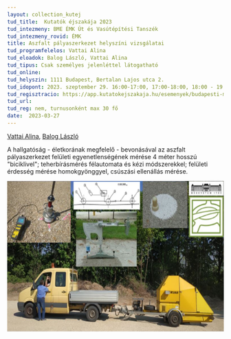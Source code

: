 ```yaml
---
layout: collection_kutej
tud_title:  Kutatók éjszakája 2023
tud_intezmeny: BME ÉMK Út és Vasútépítési Tanszék
tud_intezmeny_rovid: ÉMK
title: Aszfalt pályaszerkezet helyszíni vizsgálatai
tud_programfelelos: Vattai Alina
tud_eloadok: Balog László, Vattai Alina
tud_tipus: Csak személyes jelenléttel látogatható
tud_online: 
tud_helyszin: 1111 Budapest, Bertalan Lajos utca 2.
tud_idopont: 2023. szeptember 29. 16:00-17:00, 17:00-18:00, 18:00 - 19:00
tud_regisztracio: https://app.kutatokejszakaja.hu/esemenyek/budapesti-muszaki-es-gazdasagtudomanyi-egyetem/aszfalt-palyaszerkezet-helyszini-vizsgalata
tud_url: 
tud_reg: nem, turnusonként max 30 fő
date:  2023-03-27
---
```


[Vattai Alina](https://epito.bme.hu/vattai-alina), [Balog László](https://epito.bme.hu/balog-laszlo)

A hallgatóság - életkorának megfelelő - bevonásával az aszfalt pályaszerkezet felületi egyenetlenségének mérése 4 méter hosszú "biciklivel"; teherbírásmérés félautomata és kézi módszerekkel; felületi érdesség mérése homokgyönggyel, csúszási ellenállás mérése.

![Aszfalt pályaszerkezet helyszíni vizsgálatai](images/aszfalt-palyaszerkezet-helyszini-vizsgalatai.jpg)
